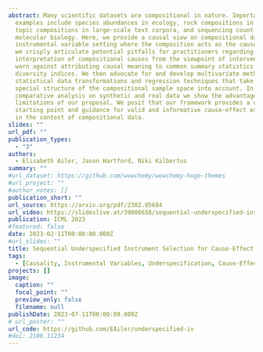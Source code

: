 ```yaml
---
abstract: Many scientific datasets are compositional in nature. Important
  examples include species abundances in ecology, rock compositions in geology,
  topic compositions in large-scale text corpora, and sequencing count data in
  molecular biology. Here, we provide a causal view on compositional data in an
  instrumental variable setting where the composition acts as the cause. First,
  we crisply articulate potential pitfalls for practitioners regarding the
  interpretation of compositional causes from the viewpoint of interventions and
  warn against attributing causal meaning to common summary statistics such as
  diversity indices. We then advocate for and develop multivariate methods using
  statistical data transformations and regression techniques that take the
  special structure of the compositional sample space into account. In a
  comparative analysis on synthetic and real data we show the advantages and
  limitations of our proposal. We posit that our framework provides a useful
  starting point and guidance for valid and informative cause-effect estimation
  in the context of compositional data.
slides: ""
url_pdf: ""
publication_types:
  - "3"
authors:
  - Elisabeth Ailer, Jason Hartford, Niki Kilbertus
summary: ""
#url_dataset: https://github.com/wowchemy/wowchemy-hugo-themes
#url_project: ""
#author_notes: []
publication_short: ""
url_source: https://arxiv.org/pdf/2302.05684
url_video: https://slideslive.at/39006658/sequential-underspecified-instrument-selection-for-causeeffect-estimation?ref=speaker-124907
publication: ICML 2023
#featured: false
date: 2023-02-11T00:00:00.000Z
#url_slides: ""
title: Sequential Underspecified Instrument Selection for Cause-Effect Estimation
tags:
  - [Causality, Instrumental Variables, Underspecification, Cause-Effect Estimation, Experimental Design]
projects: []
image:
  caption: ""
  focal_point: ""
  preview_only: false
  filename: null
publishDate: 2023-07-11T00:00:00.000Z
# url_poster: ""
url_code: https://github.com/EAiler/underspecified-iv
#doi: 2106.11234
---
```

